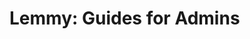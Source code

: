 # Lemmy: Guides for Admins

<br>

<HorizontalContainer>
<HorizontalCard
  title="Securing Lemmy"
  excerpt="Guides on how to secure the infrastructure and data of your Lemmy instance."
  url="/en/guide/lemmy/for-admins/infrastructure/security"
  :hideCategory="true"
  :hideAuthor="true"
/>
<HorizontalCard
  title="Tools or Libraries for automation of Lemmy"
  excerpt="A list of tools or libraries that can be used to automate tasks on Lemmy, such as moderation or maintenance."
  url="/en/guide/lemmy/automation"
  :hideCategory="true"
  :hideAuthor="true"
/>
</HorizontalContainer>